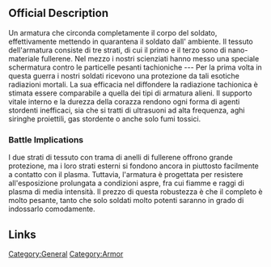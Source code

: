 ## Official Description

Un armatura che circonda completamente il corpo del soldato,
effettivamente mettendo in quarantena il soldato dall' ambiente. Il
tessuto dell'armatura consiste di tre strati, di cui il ​​primo e il terzo
sono di nano-materiale fullerene. Nel mezzo i nostri scienziati hanno
messo una speciale schermatura contro le particelle pesanti tachioniche
--- Per la prima volta in questa guerra i nostri soldati ricevono una
protezione da tali esotiche radiazioni mortali. La sua efficacia nel
diffondere la radiazione tachionica è stimata essere comparabile a
quella dei tipi di armatura alieni. Il supporto vitale interno e la
durezza della corazza rendono ogni forma di agenti stordenti inefficaci,
sia che si tratti di ultrasuoni ad alta frequenza, aghi siringhe
proiettili, gas stordente o anche solo fumi tossici.

### Battle Implications

I due strati di tessuto con trama di anelli di fullerene offrono grande
protezione, ma i loro strati esterni si fondono ancora in piuttosto
facilmente a contatto con il plasma. Tuttavia, l'armatura è progettata
per resistere all'esposizione prolungata a condizioni aspre, fra cui
fiamme e raggi di plasma di media intensità. Il prezzo di questa
robustezza è che il completo è molto pesante, tanto che solo soldati
molto potenti saranno in grado di indossarlo comodamente.

## Links

[Category:General](Category:General "wikilink")
[Category:Armor](Category:Armor "wikilink")